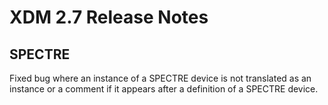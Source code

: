 # XDM 2.7 Release Notes

## SPECTRE

Fixed bug where an instance of a SPECTRE device is not translated as an
instance or a comment if it appears after a definition of a SPECTRE device.
